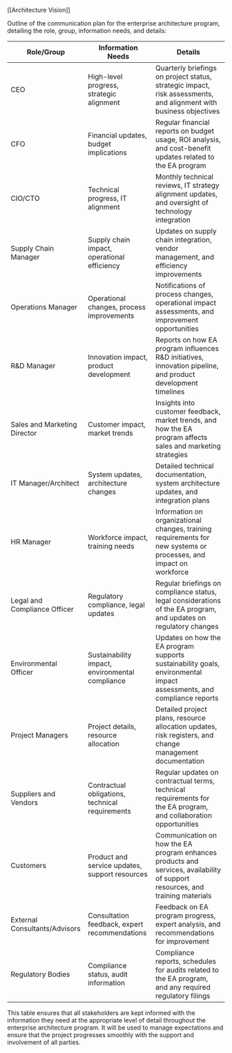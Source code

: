 [[Architecture Vision]]

Outline of the communication plan for the enterprise architecture program, detailing the role, group, information needs, and details:

| Role/Group                    | Information Needs                               | Details                                                                                                                       |
| ----------------------------- | ----------------------------------------------- | ----------------------------------------------------------------------------------------------------------------------------- |
| CEO                           | High-level progress, strategic alignment        | Quarterly briefings on project status, strategic impact, risk assessments, and alignment with business objectives             |
| CFO                           | Financial updates, budget implications          | Regular financial reports on budget usage, ROI analysis, and cost-benefit updates related to the EA program                   |
| CIO/CTO                       | Technical progress, IT alignment                | Monthly technical reviews, IT strategy alignment updates, and oversight of technology integration                             |
| Supply Chain Manager          | Supply chain impact, operational efficiency     | Updates on supply chain integration, vendor management, and efficiency improvements                                           |
| Operations Manager            | Operational changes, process improvements       | Notifications of process changes, operational impact assessments, and improvement opportunities                               |
| R&D Manager                   | Innovation impact, product development          | Reports on how EA program influences R&D initiatives, innovation pipeline, and product development timelines                  |
| Sales and Marketing Director  | Customer impact, market trends                  | Insights into customer feedback, market trends, and how the EA program affects sales and marketing strategies                 |
| IT Manager/Architect          | System updates, architecture changes            | Detailed technical documentation, system architecture updates, and integration plans                                          |
| HR Manager                    | Workforce impact, training needs                | Information on organizational changes, training requirements for new systems or processes, and impact on workforce            |
| Legal and Compliance Officer  | Regulatory compliance, legal updates            | Regular briefings on compliance status, legal considerations of the EA program, and updates on regulatory changes             |
| Environmental Officer         | Sustainability impact, environmental compliance | Updates on how the EA program supports sustainability goals, environmental impact assessments, and compliance reports         |
| Project Managers              | Project details, resource allocation            | Detailed project plans, resource allocation updates, risk registers, and change management documentation                      |
| Suppliers and Vendors         | Contractual obligations, technical requirements | Regular updates on contractual terms, technical requirements for the EA program, and collaboration opportunities              |
| Customers                     | Product and service updates, support resources  | Communication on how the EA program enhances products and services, availability of support resources, and training materials |
| External Consultants/Advisors | Consultation feedback, expert recommendations   | Feedback on EA program progress, expert analysis, and recommendations for improvement                                         |
| Regulatory Bodies             | Compliance status, audit information            | Compliance reports, schedules for audits related to the EA program, and any required regulatory filings                       |

This table ensures that all stakeholders are kept informed with the information they need at the appropriate level of detail throughout the enterprise architecture program. It will be used to manage expectations and ensure that the project progresses smoothly with the support and involvement of all parties.